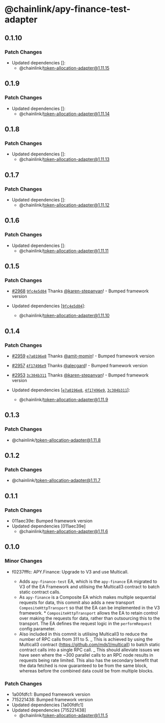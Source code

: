 # @chainlink/apy-finance-test-adapter

## 0.1.10

### Patch Changes

- Updated dependencies []:
  - @chainlink/token-allocation-adapter@1.11.15

## 0.1.9

### Patch Changes

- Updated dependencies []:
  - @chainlink/token-allocation-adapter@1.11.14

## 0.1.8

### Patch Changes

- Updated dependencies []:
  - @chainlink/token-allocation-adapter@1.11.13

## 0.1.7

### Patch Changes

- Updated dependencies []:
  - @chainlink/token-allocation-adapter@1.11.12

## 0.1.6

### Patch Changes

- Updated dependencies []:
  - @chainlink/token-allocation-adapter@1.11.11

## 0.1.5

### Patch Changes

- [#2968](https://github.com/smartcontractkit/external-adapters-js/pull/2968) [`9fc4e5d04`](https://github.com/smartcontractkit/external-adapters-js/commit/9fc4e5d0457379600bcc763c20217dc2331cf941) Thanks [@karen-stepanyan](https://github.com/karen-stepanyan)! - Bumped framework version

- Updated dependencies [[`9fc4e5d04`](https://github.com/smartcontractkit/external-adapters-js/commit/9fc4e5d0457379600bcc763c20217dc2331cf941)]:
  - @chainlink/token-allocation-adapter@1.11.10

## 0.1.4

### Patch Changes

- [#2959](https://github.com/smartcontractkit/external-adapters-js/pull/2959) [`e7a0196e8`](https://github.com/smartcontractkit/external-adapters-js/commit/e7a0196e8a36c012d482737820b2c89e3ace0e02) Thanks [@amit-momin](https://github.com/amit-momin)! - Bumped framework version

- [#2957](https://github.com/smartcontractkit/external-adapters-js/pull/2957) [`4f17496e9`](https://github.com/smartcontractkit/external-adapters-js/commit/4f17496e90ce4e552bd73e106b5573d812f1e14c) Thanks [@alecgard](https://github.com/alecgard)! - Bumped framework version

- [#2953](https://github.com/smartcontractkit/external-adapters-js/pull/2953) [`3c304b311`](https://github.com/smartcontractkit/external-adapters-js/commit/3c304b311ed864b4bbda580bcbeb0e28bb9298bc) Thanks [@karen-stepanyan](https://github.com/karen-stepanyan)! - Bumped framework version

- Updated dependencies [[`e7a0196e8`](https://github.com/smartcontractkit/external-adapters-js/commit/e7a0196e8a36c012d482737820b2c89e3ace0e02), [`4f17496e9`](https://github.com/smartcontractkit/external-adapters-js/commit/4f17496e90ce4e552bd73e106b5573d812f1e14c), [`3c304b311`](https://github.com/smartcontractkit/external-adapters-js/commit/3c304b311ed864b4bbda580bcbeb0e28bb9298bc)]:
  - @chainlink/token-allocation-adapter@1.11.9

## 0.1.3

### Patch Changes

- @chainlink/token-allocation-adapter@1.11.8

## 0.1.2

### Patch Changes

- @chainlink/token-allocation-adapter@1.11.7

## 0.1.1

### Patch Changes

- 011aec39e: Bumped framework version
- Updated dependencies [011aec39e]
  - @chainlink/token-allocation-adapter@1.11.6

## 0.1.0

### Minor Changes

- f0237fffc: APY.Finance: Upgrade to V3 and use Multicall.

  - Adds `apy-finance-test` EA, which is the `apy-finance` EA migrated to V3 of the EA Framework and utilising the Multicall3 contract to batch
    static contract calls.
  - As `apy-finance` is a Composite EA which makes multiple sequential requests for data, this commit also adds a new transport
    `CompositeHttpTransport` so that the EA can be implemented in the V3 framework. \* `CompositeHttpTransport` allows the EA to retain control over making the requests for data, rather than outsourcing this to the
    transport. The EA defines the request logic in the `performRequest` config parameter.
  - Also included in this commit is utilising Multicall3 to reduce the number of RPC calls from 311 to 5.
    _ This is achieved by using the Multicall3 contract (https://github.com/mds1/multicall) to batch static contract calls into a single RPC
    call.
    _ This should alleviate issues we have seen where the ~300 parallel calls to an RPC node results in requests being rate limited. This also
    has the secondary benefit that the data fetched is now guaranteed to be from the same block, whereas before the combined data could be from
    multiple blocks.

### Patch Changes

- 1a00fdfc1: Bumped framework version
- 715221438: Bumped framework version
- Updated dependencies [1a00fdfc1]
- Updated dependencies [715221438]
  - @chainlink/token-allocation-adapter@1.11.5

